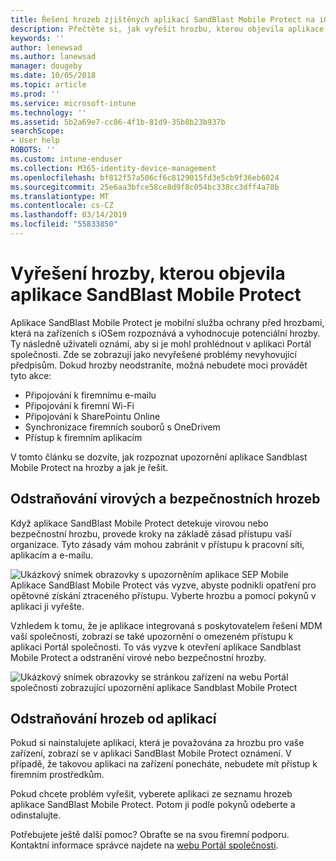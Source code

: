 ```yaml
---
title: Řešení hrozeb zjištěných aplikací SandBlast Mobile Protect na iOSu | Dokumentace Microsoftu
description: Přečtěte si, jak vyřešit hrozbu, kterou objevila aplikace SandBlast Mobile Protect pro iOS.
keywords: ''
author: lenewsad
ms.author: lanewsad
manager: dougeby
ms.date: 10/05/2018
ms.topic: article
ms.prod: ''
ms.service: microsoft-intune
ms.technology: ''
ms.assetid: 5b2a69e7-cc86-4f1b-81d9-35b8b23b937b
searchScope:
- User help
ROBOTS: ''
ms.custom: intune-enduser
ms.collection: M365-identity-device-management
ms.openlocfilehash: bf812f57a506cf6c8129015fd3e5cb9f36eb6024
ms.sourcegitcommit: 25e6aa3bfce58ce8d9f8c054bc338cc3dff4a78b
ms.translationtype: MT
ms.contentlocale: cs-CZ
ms.lasthandoff: 03/14/2019
ms.locfileid: "55833850"
---
```

# <a name="resolve-a-threat-found-by-sandblast-mobile-protect"></a>Vyřešení hrozby, kterou objevila aplikace SandBlast Mobile Protect

Aplikace SandBlast Mobile Protect je mobilní služba ochrany před hrozbami, která na zařízeních s iOSem rozpoznává a vyhodnocuje potenciální hrozby. Ty následně uživateli oznámí, aby si je mohl prohlédnout v aplikaci Portál společnosti. Zde se zobrazují jako nevyřešené problémy nevyhovující předpisům. Dokud hrozby neodstraníte, možná nebudete moci provádět tyto akce:   

* Připojování k firemnímu e-mailu
* Připojování k firemní Wi-Fi
* Připojování k SharePointu Online
* Synchronizace firemních souborů s OneDrivem
* Přístup k firemním aplikacím

V tomto článku se dozvíte, jak rozpoznat upozornění aplikace Sandblast Mobile Protect na hrozby a jak je řešit.  

## <a name="troubleshoot-virus-or-security-threat"></a>Odstraňování virových a bezpečnostních hrozeb  
Když aplikace SandBlast Mobile Protect detekuje virovou nebo bezpečnostní hrozbu, provede kroky na základě zásad přístupu vaší organizace. Tyto zásady vám mohou zabránit v přístupu k pracovní síti, aplikacím a e-mailu.  

![Ukázkový snímek obrazovky s upozorněním aplikace SEP Mobile](./media/skycure-list-of-potential-issues-android.png)  
Aplikace SandBlast Mobile Protect vás vyzve, abyste podnikli opatření pro opětovné získání ztraceného přístupu. Vyberte hrozbu a pomocí pokynů v aplikaci ji vyřešte.

Vzhledem k tomu, že je aplikace integrovaná s poskytovatelem řešení MDM vaší společnosti, zobrazí se také upozornění o omezeném přístupu k aplikaci Portál společnosti. To vás vyzve k otevření aplikace Sandblast Mobile Protect a odstranění virové nebo bezpečnostní hrozby.  

  ![Ukázkový snímek obrazovky se stránkou zařízení na webu Portál společnosti zobrazující upozornění aplikace Sandblast Mobile Protect](./media/CP-lookout-virus-banner-1808.png)  

## <a name="troubleshoot-an-app-threat"></a>Odstraňování hrozeb od aplikací  

Pokud si nainstalujete aplikaci, která je považována za hrozbu pro vaše zařízení, zobrazí se v aplikaci SandBlast Mobile Protect oznámení. V případě, že takovou aplikaci na zařízení ponecháte, nebudete mít přístup k firemním prostředkům.  

Pokud chcete problém vyřešit, vyberete aplikaci ze seznamu hrozeb aplikace SandBlast Mobile Protect. Potom ji podle pokynů odeberte a odinstalujte.  

Potřebujete ještě další pomoc? Obraťte se na svou firemní podporu. Kontaktní informace správce najdete na [webu Portál společnosti](https://go.microsoft.com/fwlink/?linkid=2010980).  

